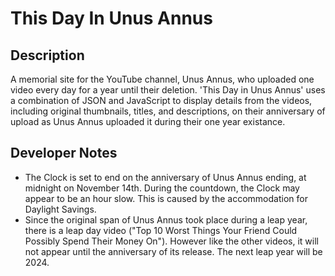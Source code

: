# This Day In Unus Annus

## Description 
A memorial site for the YouTube channel, Unus Annus, who uploaded one video every day for a year until their deletion. 'This Day in Unus Annus' uses a combination of JSON and JavaScript to display details from the videos, including original thumbnails, titles, and descriptions, on their anniversary of upload as Unus Annus uploaded it during their one year existance.

## Developer Notes
- The Clock is set to end on the anniversary of Unus Annus ending, at midnight on November 14th. During the countdown, the Clock may appear to be an hour slow. This is caused by the accommodation for Daylight Savings. 
- Since the original span of Unus Annus took place during a leap year, there is a leap day video ("Top 10 Worst Things Your Friend Could Possibly Spend Their Money On"). However like the other videos, it will not appear until the anniversary of its release. The next leap year will be 2024.